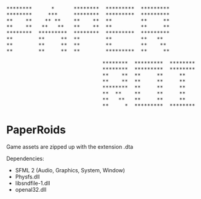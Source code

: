 <pre>
********      *      ********  *********  *********
********     ***     ********  *********  *********
**    **    ** **    **    **  **         **     **
**    **   **   **   **    **  **         **     **
********  *********  ********  *********  *********
**        **     **  **        **         **   **
**        **     **  **        **         **    **
**        **     **  **        *********  **     **

                              ********  *********  ********  *****      *********
                              ********  *********  ********  *******    *********
                              **    **  **     **     **     **    **   **
                              **    **  **     **     **     **     **  **
                              ********  **     **     **     **     **  *********
                              **  **    **     **     **     **    **          **
                              **   **   **     **     **     **   **           **
                              **     *  *********  ********  ******     *********
</pre>
# PaperRoids

Game assets are zipped up with the extension .dta

Dependencies:
- SFML 2 (Audio, Graphics, System, Window)
- Physfs.dll
- libsndfile-1.dll
- openal32.dll